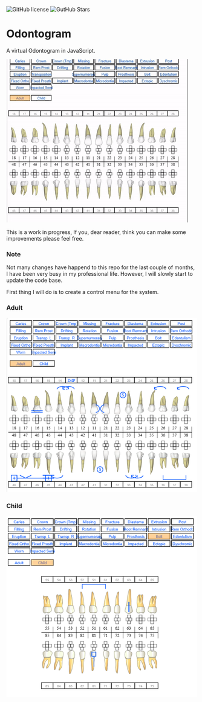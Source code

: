 ![GitHub license](https://img.shields.io/github/license/bardurt/odontograma?style=plastic)
![GutHub Stars](https://img.shields.io/github/stars/bardurt/odontograma?style=plastic)


# Odontogram
A virtual Odontogram in JavaScript.

![demo](docs/demo.gif)

This is a work in progress, If you, dear reader, think you can make some improvements please feel free.


### Note
Not many changes have happend to this repo for the last couple of months, I have been very busy in my professional life. However, I will slowly start to update the code base. 

First thing I will do is to create a control menu for the system.

### Adult
![odontograma](docs/preview_adult_teeth.png)



### Child
![odontograma](docs/preview_child_teeth.png)
